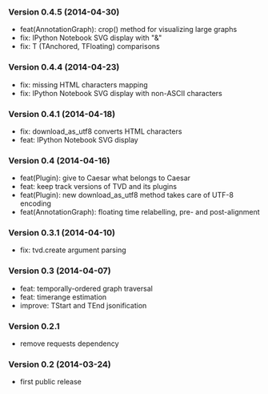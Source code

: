 ### Version 0.4.5 (2014-04-30)

   - feat(AnnotationGraph): crop() method for visualizing large graphs
   - fix: IPython Notebook SVG display with "&"
   - fix: T (TAnchored, TFloating) comparisons

### Version 0.4.4 (2014-04-23)

   - fix: missing HTML characters mapping
   - fix: IPython Notebook SVG display with non-ASCII characters

### Version 0.4.1 (2014-04-18)

   - fix: download_as_utf8 converts HTML characters
   - feat: IPython Notebook SVG display

### Version 0.4 (2014-04-16)

  - feat(Plugin): give to Caesar what belongs to Caesar
  - feat: keep track versions of TVD and its plugins
  - feat(Plugin): new download_as_utf8 method takes care of UTF-8 encoding
  - feat(AnnotationGraph): floating time relabelling, pre- and post-alignment

### Version 0.3.1 (2014-04-10)

  - fix: tvd.create argument parsing

### Version 0.3 (2014-04-07)

  - feat: temporally-ordered graph traversal
  - feat: timerange estimation
  - improve: TStart and TEnd jsonification

### Version 0.2.1

  - remove requests dependency

### Version 0.2 (2014-03-24)

  - first public release
